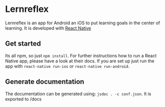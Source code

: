 # Lernreflex

Lernreflex is an app for Android an iOS to put learning goals in the center of learning. It is developed with
[React Native](https://facebook.github.io/react-native/)

## Get started
Its all npm, so just `npm install`.
For further instructions how to run a React Native app, please have a look at their docs.
If you are set up just run the app with `react-native run-ios` or `react-native run-android`.

## Generate documentation
The documentation can be generated using:
`jsdoc . -c conf.json`.
It is exported to /docs
